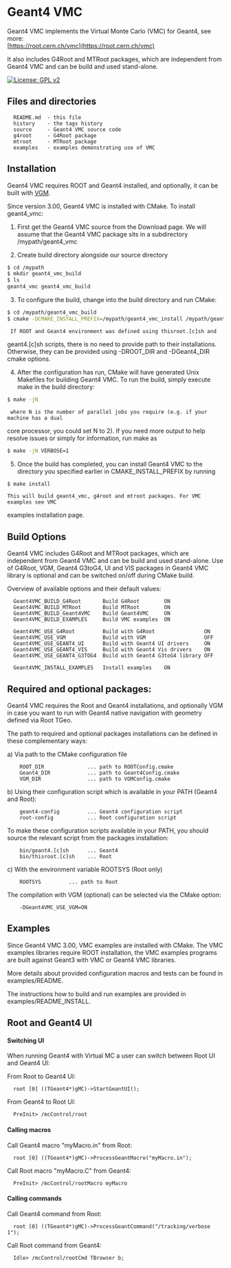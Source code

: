 
Geant4 VMC 
===========

Geant4 VMC implements the Virtual Monte Carlo (VMC) for Geant4, see more: <br/>
[https://root.cern.ch/vmc](https://root.cern.ch/vmc)

It also includes G4Root and MTRoot packages, which are independent from Geant4 VMC and can be build and used stand-alone.

[![License: GPL v2](https://img.shields.io/badge/License-GPLv2-blue.svg)](http://www.gnu.org/licenses/gpl-2.0)


## Files and directories

      README.md  - this file
      history    - the tags history
      source     - Geant4 VMC source code
      g4root     - G4Root package 
      mtroot     - MTRoot package
      examples   - examples demonstrating use of VMC
	      
## Installation

Geant4 VMC requires ROOT and Geant4 installed, and optionally, it can be
built with [VGM](http://ivana.home.cern.ch/ivana/VGM.html).

Since version 3.00, Geant4 VMC is installed with CMake. To install
geant4_vmc:

1. First get the Geant4 VMC source from the Download page. We will assume
   that the Geant4 VMC package sits in a subdirectory  
   /mypath/geant4_vmc

2. Create build directory alongside our source directory
```bash
$ cd /mypath
$ mkdir geant4_vmc_build
$ ls
geant4_vmc geant4_vmc_build
```

3. To configure the build, change into the build directory and run CMake:
```bash
$ cd /mypath/geant4_vmc_build
$ cmake -DCMAKE_INSTALL_PREFIX=/mypath/geant4_vmc_install /mypath/geant4_vmc
```

     If ROOT and Geant4 environment was defined using thisroot.[c]sh and
   geant4.[c]sh scripts, there is no need to provide path to their installations.
   Otherwise, they can be provided using -DROOT_DIR and -DGeant4_DIR cmake
   options.

4. After the configuration has run, CMake will have generated Unix Makefiles
   for building Geant4 VMC. To run the build, simply execute make in the build
   directory:
```bash
$ make -jN
```

     where N is the number of parallel jobs you require (e.g. if your machine has a dual
   core processor, you could set N to 2).
   If you need more output to help resolve issues or simply for information, run make as
```bash
$ make -jN VERBOSE=1
```

5. Once the build has completed, you can install Geant4 VMC to the directory you specified
   earlier in CMAKE_INSTALL_PREFIX by running
```bash
$ make install
```

    This will build geant4_vmc, g4root and mtroot packages. For VMC examples see VMC
   examples installation page.

## Build Options

Geant4 VMC includes G4Root and MTRoot packages, which are independent from Geant4 VMC
and can be build and used stand-alone. Use of G4Root, VGM, Geant4 G3toG4, UI and VIS
packages in Geant4 VMC library is optional and can be switched on/off during CMake build.

Overview of available options and their default values:

      Geant4VMC_BUILD_G4Root       Build G4Root        ON
      Geant4VMC_BUILD_MTRoot       Build MTRoot        ON
      Geant4VMC_BUILD_Geant4VMC    Build Geant4VMC     ON
      Geant4VMC_BUILD_EXAMPLES     Build VMC examples  ON
  
      Geant4VMC_USE_G4Root         Build with G4Root                ON
      Geant4VMC_USE_VGM            Build with VGM                   OFF
      Geant4VMC_USE_GEANT4_UI      Build with Geant4 UI drivers     ON
      Geant4VMC_USE_GEANT4_VIS     Build with Geant4 Vis drivers    ON
      Geant4VMC_USE_GEANT4_G3TOG4  Build with Geant4 G3toG4 library OFF
  
      Geant4VMC_INSTALL_EXAMPLES   Install examples    ON


## Required and optional packages:

Geant4 VMC requires the Root and Geant4 installations,
and optionally VGM in case you want to run with Geant4
native navigation with geometry defined via Root TGeo.

The path to required and optional packages installations can be defined in these
complementary ways:

a) Via path to the CMake configuration file

        ROOT_DIR              ... path to ROOTConfig.cmake
        Geant4_DIR            ... path to Geant4Config.cmake
        VGM_DIR               ... path to VGMConfig.cmake

b) Using their configuration script which is available
   in your PATH (Geant4 and Root):

        geant4-config         ... Geant4 configuration script
        root-config           ... Root configuration script

   To make these configuration scripts available in your PATH,
   you should source the relevant script from the packages
   installation:

        bin/geant4.[c]sh      ... Geant4
        bin/thisroot.[c]sh    ... Root

c) With the environment variable ROOTSYS (Root only)

        ROOTSYS         ... path to Root

The compilation with VGM (optional) can be selected via the CMake option:

        -DGeant4VMC_USE_VGM=ON
  

## Examples
  
Since Geant4 VMC 3.00, VMC examples are installed with CMake.
The VMC examples libraries require ROOT installation, the VMC examples programs are built
against Geant3 with VMC or Geant4 VMC libraries.

More details about provided configuration macros and tests
can be found in examples/README.

The instructions how to build and run examples are provided
in examples/README_INSTALL.

##  Root and Geant4 UI

#### Switching UI

When running Geant4 with Virtual MC a user can switch between
Root UI and Geant4 UI:

From Root to Geant4 UI:

      root [0] ((TGeant4*)gMC)->StartGeantUI();

From Geant4 to Root UI:

      PreInit> /mcControl/root

#### Calling macros

Call Geant4 macro "myMacro.in" from Root:

      root [0] ((TGeant4*)gMC)->ProcessGeantMacro("myMacro.in");

Call Root macro "myMacro.C" from Geant4:

      PreInit> /mcControl/rootMacro myMacro


#### Calling commands

Call Geant4 command from Root:

      root [0] ((TGeant4*)gMC)->ProcessGeantCommand("/tracking/verbose 1");

Call Root command from Geant4:

      Idle> /mcControl/rootCmd TBrowser b;

